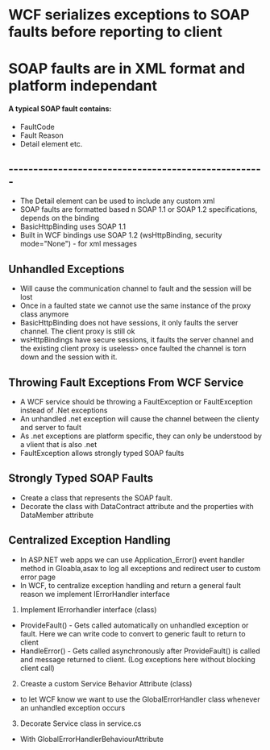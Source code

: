 # WCF serializes exceptions to SOAP faults before reporting to client

# SOAP faults are in XML format and platform independant
#### A typical SOAP fault contains:
- FaultCode
- Fault Reason
- Detail element etc.
## ----------------------------------------------------
- The Detail element can be used to include any custom xml
- SOAP faults are formatted based n SOAP 1.1 or SOAP 1.2 specifications, depends on the binding
- BasicHttpBinding uses SOAP 1.1
- Built in WCF bindings use SOAP 1.2 (wsHttpBinding, security mode="None") - for xml messages

## Unhandled Exceptions
- Will cause the communication channel to fault and the session will be lost
- Once in a faulted state we cannot use the same instance of the proxy class anymore
- BasicHttpBinding does not have sessions, it only faults the server channel. The client proxy is still ok
- wsHttpBindings have secure sessions, it faults the server channel and the existing client proxy is useless> once faulted the channel is torn down and the session with it.

## Throwing Fault Exceptions From WCF Service
- A WCF service should be throwing a FaultException or FaultException<T> instead of .Net exceptions
- An unhandled .net exception will cause the channel between the clienty and server to fault
- As .net exceptions are platform specific, they can only be understood by a vlient that is also .net
- FaultException<T> allows strongly typed SOAP faults

## Strongly Typed SOAP Faults
- Create a class that represents the SOAP fault.
- Decorate the class with DataContract attribute and the properties with DataMember attribute

## Centralized Exception Handling
- In ASP.NET web apps we can use Application_Error() event handler method in Gloabla,asax to log all exceptions and redirect user to custom error page
- In WCF, to centralize exception handling and return a general fault reason we implement IErrorHandler interface

1. Implement IErrorhandler interface (class)
- ProvideFault() - Gets called automatically on unhandled exception or fault. Here we can write code to convert to generic fault to return to client
- HandleError() - Gets called asynchronously after ProvideFault() is called and message returned to client. (Log exceptions here without blocking client call)

2. Creaste a custom Service Behavior Attribute (class)
- to let WCF know we want to use the GlobalErrorHandler class whenever an unhandled exception occurs

3. Decorate Service class in service.cs
- With GlobalErrorHandlerBehaviourAttribute

